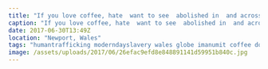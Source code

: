 ```yaml
---
title: "If you love coffee, hate  want to see  abolished in  and across the  play your part by supporting @manumitcoffee roasters in Cardiff. Newly established, extremely passionate and your coffee is roasted, bagged and shipped by those freed from modern day slavery here in Wales."
caption: "If you love coffee, hate  want to see  abolished in  and across the  play your part by supporting @manumitcoffee roasters in Cardiff. Newly established, extremely passionate and your coffee is roasted, bagged and shipped by those freed from modern day slavery here in Wales."
date: 2017-06-30T13:49Z
location: "Newport, Wales"
tags: "humantrafficking moderndayslavery wales globe imanumit coffee doyoumanumit coffeelover roastery"
image: /assets/uploads/2017/06/26efac9efd8e848891141d59951b840c.jpg
---
```

